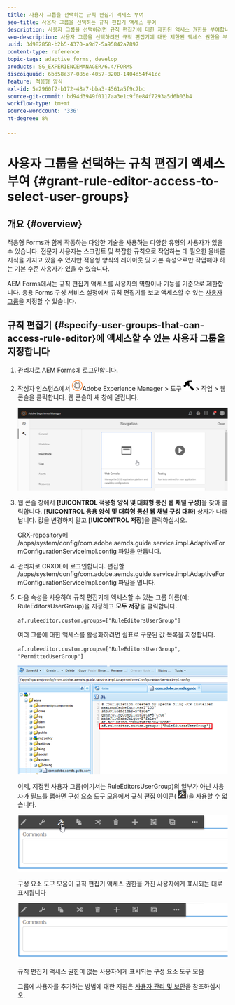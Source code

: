 ```yaml
---
title: 사용자 그룹을 선택하는 규칙 편집기 액세스 부여
seo-title: 사용자 그룹을 선택하는 규칙 편집기 액세스 부여
description: 사용자 그룹을 선택하려면 규칙 편집기에 대한 제한된 액세스 권한을 부여합니다.
seo-description: 사용자 그룹을 선택하려면 규칙 편집기에 대한 제한된 액세스 권한을 부여합니다.
uuid: 3d982858-b2b5-4370-a9d7-5a95842a7897
content-type: reference
topic-tags: adaptive_forms, develop
products: SG_EXPERIENCEMANAGER/6.4/FORMS
discoiquuid: 6bd58e37-085e-4057-8200-1404d54f41cc
feature: 적응형 양식
exl-id: 5e2960f2-b172-48a7-bba3-4561a5f9c7bc
source-git-commit: bd94d3949f0117aa3e1c9f0e84f7293a5d6b03b4
workflow-type: tm+mt
source-wordcount: '336'
ht-degree: 8%

---
```


# 사용자 그룹을 선택하는 규칙 편집기 액세스 부여 {#grant-rule-editor-access-to-select-user-groups}

## 개요 {#overview}

적응형 Forms과 함께 작동하는 다양한 기술을 사용하는 다양한 유형의 사용자가 있을 수 있습니다. 전문가 사용자는 스크립트 및 복잡한 규칙으로 작업하는 데 필요한 올바른 지식을 가지고 있을 수 있지만 적응형 양식의 레이아웃 및 기본 속성으로만 작업해야 하는 기본 수준 사용자가 있을 수 있습니다.

AEM Forms에서는 규칙 편집기 액세스를 사용자의 역할이나 기능을 기준으로 제한합니다. 응용 Forms 구성 서비스 설정에서 규칙 편집기를 보고 액세스할 수 있는 [사용자 그룹](/help/sites-administering/security.md)을 지정할 수 있습니다.

## 규칙 편집기 {#specify-user-groups-that-can-access-rule-editor}에 액세스할 수 있는 사용자 그룹을 지정합니다

1. 관리자로 AEM Forms에 로그인합니다.
1. 작성자 인스턴스에서 ![adobeexperiencemanager](assets/adobeexperiencemanager.png)Adobe Experience Manager > 도구 ![햄머](assets/hammer.png) > 작업 > 웹 콘솔을 클릭합니다. 웹 콘솔이 새 창에 열립니다.

   ![3](assets/1.png)

1. 웹 콘솔 창에서 **[!UICONTROL 적응형 양식 및 대화형 통신 웹 채널 구성]**&#x200B;을 찾아 클릭합니다. **[!UICONTROL 응용 양식 및 대화형 통신 웹 채널 구성 대화]** 상자가 나타납니다. 값을 변경하지 말고 **[!UICONTROL 저장]**&#x200B;을 클릭하십시오.

   CRX-repository에 /apps/system/config/com.adobe.aemds.guide.service.impl.AdaptiveFormConfigurationServiceImpl.config 파일을 만듭니다.

1. 관리자로 CRXDE에 로그인합니다. 편집할 /apps/system/config/com.adobe.aemds.guide.service.impl.AdaptiveFormConfigurationServiceImpl.config 파일을 엽니다.
1. 다음 속성을 사용하여 규칙 편집기에 액세스할 수 있는 그룹 이름(예: RuleEditorsUserGroup)을 지정하고 **모두 저장**&#x200B;을 클릭합니다.

   `af.ruleeditor.custom.groups=["RuleEditorsUserGroup"]`

   여러 그룹에 대한 액세스를 활성화하려면 쉼표로 구분된 값 목록을 지정합니다.

   `af.ruleeditor.custom.groups=["RuleEditorsUserGroup", "PermittedUserGroup"]`

   ![create-user](assets/create-user.png)

   이제, 지정된 사용자 그룹(여기서는 RuleEditorsUserGroup)의 일부가 아닌 사용자가 필드를 탭하면 구성 요소 도구 모음에서 규칙 편집 아이콘( ![edit-rules1](assets/edit-rules1.png))을 사용할 수 없습니다.

   ![componentstoolbarwitter](assets/componentstoolbarwithre.png)

   구성 요소 도구 모음이 규칙 편집기 액세스 권한을 가진 사용자에게 표시되는 대로 표시됩니다

   ![componentstoolbarwithout](assets/componentstoolbarwithoutre.png)

   규칙 편집기 액세스 권한이 없는 사용자에게 표시되는 구성 요소 도구 모음

   그룹에 사용자를 추가하는 방법에 대한 지침은 [사용자 관리 및 보안](/help/sites-administering/security.md)을 참조하십시오.

